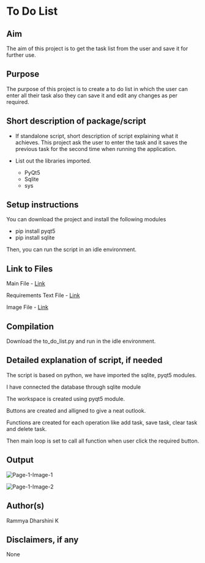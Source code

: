 
# To Do List

## Aim

The aim of this project is to get the task list from the user and save it for further use.  

## Purpose

The purpose of this project is to create a to do list in which the user can enter all their task also they can save it and edit any changes as per required.

## Short description of package/script

- If standalone script, short description of script explaining what it achieves.
  This project ask the user to enter the task and it saves the previous task for the second time when running the application.
  
- List out the libraries imported.
     - PyQt5
     - Sqlite
     - sys

## Setup instructions
 
  You can download the project and install the following modules
  - pip install pyqt5
  - pip install sqlite
  
  Then, you can run the script in an idle environment.

## Link to Files

Main File - [Link](https://github.com/rammya29/Awesome_Python_Scripts/blob/main/GUIScripts/To%20Do%20List/to_do_list.py)

Requirements Text File - [Link](https://github.com/rammya29/Awesome_Python_Scripts/blob/main/GUIScripts/To%20Do%20List/requirements.txt) 

Image File - [Link](https://github.com/rammya29/Awesome_Python_Scripts/tree/main/GUIScripts/To%20Do%20List/Images)

## Compilation

Download the to_do_list.py and run in the idle environment.

## Detailed explanation of script, if needed

  The script is based on python, we have imported the sqlite, pyqt5 modules.
  
  I have connected the database through sqlite module
  
  The workspace is created using pyqt5 module.
  
  Buttons are created and alligned to give a neat outlook.
  
  Functions are created for each operation like add task, save task, clear task and delete task.
  
  Then main loop is set to call all function when user click the required button.
  

## Output

![Page-1-Image-1](https://github.com/rammya29/Awesome_Python_Scripts/blob/main/GUIScripts/To%20Do%20List/Images/Image-1.jpg)



![Page-1-Image-2](https://github.com/rammya29/Awesome_Python_Scripts/blob/main/GUIScripts/To%20Do%20List/Images/Image-2.jpg)



## Author(s)

Rammya Dharshini K

## Disclaimers, if any

None
